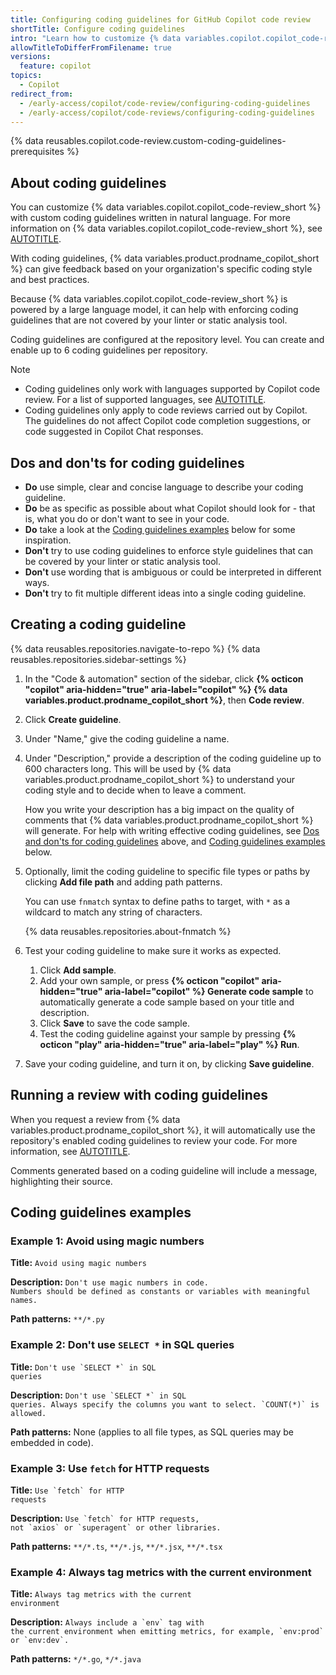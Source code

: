 ```yaml
---
title: Configuring coding guidelines for GitHub Copilot code review
shortTitle: Configure coding guidelines
intro: "Learn how to customize {% data variables.copilot.copilot_code-review_short %} with custom coding guidelines."
allowTitleToDifferFromFilename: true
versions:
  feature: copilot
topics:
  - Copilot
redirect_from:
  - /early-access/copilot/code-review/configuring-coding-guidelines
  - /early-access/copilot/code-reviews/configuring-coding-guidelines
---
```


{% data reusables.copilot.code-review.custom-coding-guidelines-prerequisites %}

## About coding guidelines

You can customize {% data variables.copilot.copilot_code-review_short %} with custom coding guidelines written in natural language. For more information on {% data variables.copilot.copilot_code-review_short %}, see [AUTOTITLE](/copilot/using-github-copilot/code-review/using-copilot-code-review).

With coding guidelines, {% data variables.product.prodname_copilot_short %} can give feedback based on your organization's specific coding style and best practices.

Because {% data variables.copilot.copilot_code-review_short %} is powered by a large language model, it can help with enforcing coding guidelines that are not covered by your linter or static analysis tool.

Coding guidelines are configured at the repository level. You can create and enable up to 6 coding guidelines per repository.

> [!NOTE]
>
> * Coding guidelines only work with languages supported by Copilot code review. For a list of supported languages, see [AUTOTITLE](/copilot/using-github-copilot/code-review/using-copilot-code-review#supported-programming-languages).
> * Coding guidelines only apply to code reviews carried out by Copilot. The guidelines do not affect Copilot code completion suggestions, or code suggested in Copilot Chat responses.

## Dos and don'ts for coding guidelines

* **Do** use simple, clear and concise language to describe your coding guideline.
* **Do** be as specific as possible about what Copilot should look for - that is, what you do or don't want to see in your code.
* **Do** take a look at the [Coding guidelines examples](#coding-guidelines-examples) below for some inspiration.
* **Don't** try to use coding guidelines to enforce style guidelines that can be covered by your linter or static analysis tool.
* **Don't** use wording that is ambiguous or could be interpreted in different ways.
* **Don't** try to fit multiple different ideas into a single coding guideline.

## Creating a coding guideline

{% data reusables.repositories.navigate-to-repo %}
{% data reusables.repositories.sidebar-settings %}

1. In the "Code & automation" section of the sidebar, click **{% octicon "copilot" aria-hidden="true" aria-label="copilot" %} {% data variables.product.prodname_copilot_short %}**, then **Code review**.
1. Click **Create guideline**.
1. Under "Name," give the coding guideline a name.
1. Under "Description," provide a description of the coding guideline up to 600 characters long. This will be used by {% data variables.product.prodname_copilot_short %} to understand your coding style and to decide when to leave a comment.

   How you write your description has a big impact on the quality of comments that {% data variables.product.prodname_copilot_short %} will generate. For help with writing effective coding guidelines, see [Dos and don'ts for coding guidelines](#dos-and-donts-for-coding-guidelines) above, and [Coding guidelines examples](#coding-guidelines-examples) below.

1. Optionally, limit the coding guideline to specific file types or paths by clicking **Add file path** and adding path patterns.

   You can use `fnmatch` syntax to define paths to target, with `*` as a wildcard to match any string of characters.

   {% data reusables.repositories.about-fnmatch %}

1. Test your coding guideline to make sure it works as expected.

   1. Click **Add sample**.
   1. Add your own sample, or press **{% octicon "copilot" aria-hidden="true" aria-label="copilot" %} Generate code sample** to automatically generate a code sample based on your title and description.
   1. Click **Save** to save the code sample.
   1. Test the coding guideline against your sample by pressing **{% octicon "play" aria-hidden="true" aria-label="play" %} Run**.

1. Save your coding guideline, and turn it on, by clicking **Save guideline**.

## Running a review with coding guidelines

When you request a review from {% data variables.product.prodname_copilot_short %}, it will automatically use the repository's enabled coding guidelines to review your code. For more information, see [AUTOTITLE](/copilot/using-github-copilot/code-review/using-copilot-code-review).

Comments generated based on a coding guideline will include a message, highlighting their source.

## Coding guidelines examples

### Example 1: Avoid using magic numbers

**Title:** <code>Avoid using magic numbers</code>

**Description:** <code>Don't use magic numbers in code. Numbers should be defined as constants or variables with meaningful names.</code>

**Path patterns:** `**/*.py`

### Example 2: Don't use `SELECT *` in SQL queries

**Title:** <code>Don't use &#96;SELECT \*&#96; in SQL queries</code>

**Description:** <code>Don't use &#96;SELECT \*&#96; in SQL queries. Always specify the columns you want to select. &#96;COUNT(\*)&#96; is allowed.</code>

**Path patterns:** None (applies to all file types, as SQL queries may be embedded in code).

### Example 3: Use `fetch` for HTTP requests

**Title:** <code>Use &#96;fetch&#96; for HTTP requests</code>

**Description:** <code>Use &#96;fetch&#96; for HTTP requests, not &#96;axios&#96; or &#96;superagent&#96; or other libraries.</code>

**Path patterns:** `**/*.ts`, `**/*.js`, `**/*.jsx`, `**/*.tsx`

### Example 4: Always tag metrics with the current environment

**Title:** <code>Always tag metrics with the current environment</code>

**Description:** <code>Always include a &#96;env&#96; tag with the current environment when emitting metrics, for example, &#96;env:prod&#96; or &#96;env:dev&#96;.</code>

**Path patterns:** `*/*.go`, `*/*.java`

